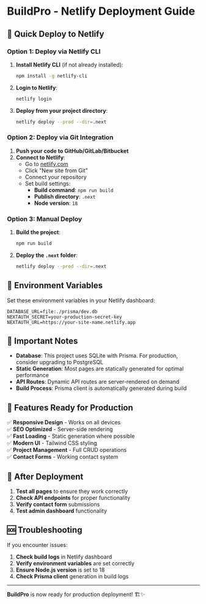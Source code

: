 # BuildPro - Netlify Deployment Guide

## 🚀 Quick Deploy to Netlify

### Option 1: Deploy via Netlify CLI

1. **Install Netlify CLI** (if not already installed):
   ```bash
   npm install -g netlify-cli
   ```

2. **Login to Netlify**:
   ```bash
   netlify login
   ```

3. **Deploy from your project directory**:
   ```bash
   netlify deploy --prod --dir=.next
   ```

### Option 2: Deploy via Git Integration

1. **Push your code to GitHub/GitLab/Bitbucket**
2. **Connect to Netlify**:
   - Go to [netlify.com](https://netlify.com)
   - Click "New site from Git"
   - Connect your repository
   - Set build settings:
     - **Build command**: `npm run build`
     - **Publish directory**: `.next`
     - **Node version**: `18`

### Option 3: Manual Deploy

1. **Build the project**:
   ```bash
   npm run build
   ```

2. **Deploy the `.next` folder**:
   ```bash
   netlify deploy --prod --dir=.next
   ```

## 🔧 Environment Variables

Set these environment variables in your Netlify dashboard:

```
DATABASE_URL=file:./prisma/dev.db
NEXTAUTH_SECRET=your-production-secret-key
NEXTAUTH_URL=https://your-site-name.netlify.app
```

## 📝 Important Notes

- **Database**: This project uses SQLite with Prisma. For production, consider upgrading to PostgreSQL
- **Static Generation**: Most pages are statically generated for optimal performance
- **API Routes**: Dynamic API routes are server-rendered on demand
- **Build Process**: Prisma client is automatically generated during build

## 🎯 Features Ready for Production

✅ **Responsive Design** - Works on all devices  
✅ **SEO Optimized** - Server-side rendering  
✅ **Fast Loading** - Static generation where possible  
✅ **Modern UI** - Tailwind CSS styling  
✅ **Project Management** - Full CRUD operations  
✅ **Contact Forms** - Working contact system  

## 🔄 After Deployment

1. **Test all pages** to ensure they work correctly
2. **Check API endpoints** for proper functionality
3. **Verify contact form** submissions
4. **Test admin dashboard** functionality

## 🆘 Troubleshooting

If you encounter issues:

1. **Check build logs** in Netlify dashboard
2. **Verify environment variables** are set correctly
3. **Ensure Node.js version** is set to 18
4. **Check Prisma client** generation in build logs

---

**BuildPro** is now ready for production deployment! 🏗️✨
